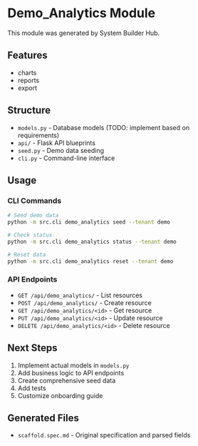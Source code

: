 # Demo_Analytics Module

This module was generated by System Builder Hub.

## Features

- charts
- reports
- export

## Structure

- `models.py` - Database models (TODO: implement based on requirements)
- `api/` - Flask API blueprints
- `seed.py` - Demo data seeding
- `cli.py` - Command-line interface

## Usage

### CLI Commands

```bash
# Seed demo data
python -m src.cli demo_analytics seed --tenant demo

# Check status
python -m src.cli demo_analytics status --tenant demo

# Reset data
python -m src.cli demo_analytics reset --tenant demo
```

### API Endpoints

- `GET /api/demo_analytics/` - List resources
- `POST /api/demo_analytics/` - Create resource
- `GET /api/demo_analytics/<id>` - Get resource
- `PUT /api/demo_analytics/<id>` - Update resource
- `DELETE /api/demo_analytics/<id>` - Delete resource

## Next Steps

1. Implement actual models in `models.py`
2. Add business logic to API endpoints
3. Create comprehensive seed data
4. Add tests
5. Customize onboarding guide

## Generated Files

- `scaffold.spec.md` - Original specification and parsed fields
